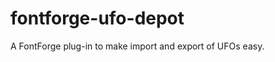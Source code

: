 fontforge-ufo-depot
===================

A FontForge plug-in to make import and export of UFOs easy.
